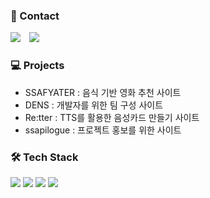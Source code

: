 ### 📮 Contact
<div>
  <a href="https://prod.velog.io/@eunseo130" target="_blank"><img src="https://img.shields.io/badge/Velog-20c997?style=flat-  square&logo=Vimeo&logoColor=white"/></a>
  <img
  src="https://img.shields.io/badge/Gmail-d14836?style=flat-square&logo=Gmail&logoColor=white&link=mailto:kys013098@gmail.com"
  style="height : auto; margin-left : 10px; margin-right : 10px;"/>
</div>

### 💻 Projects
- SSAFYATER : 음식 기반 영화 추천 사이트
- DENS : 개발자를 위한 팀 구성 사이트
- Re:tter : TTS를 활용한 음성카드 만들기 사이트
- ssapilogue : 프로젝트 홍보를 위한 사이트

### 🛠 Tech Stack
<div>
  <img src="https://img.shields.io/badge/java-007396?style=for-the-badge&logo=java&logoColor=white"> 
  <img src="https://img.shields.io/badge/python-3776AB?style=for-the-badge&logo=python&logoColor=white"> 
  <img src="https://img.shields.io/badge/spring-6DB33F?style=for-the-badge&logo=spring&logoColor=white"> 
  <img src="https://img.shields.io/badge/django-092E20?style=for-the-badge&logo=django&logoColor=white">
</div>
